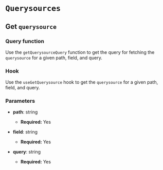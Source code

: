 # `Querysources`

## Get `querysource`

### Query function

Use the `getQuerysourceQuery` function to get the query for fetching the `querysource` for a given path, field, and query.

### Hook

Use the `useGetQuerysource` hook to get the `querysource` for a given path, field, and query.

### Parameters

- **path**: string

  - **Required:** Yes

- **field**: string

  - **Required:** Yes

- **query**: string

  - **Required:** Yes
